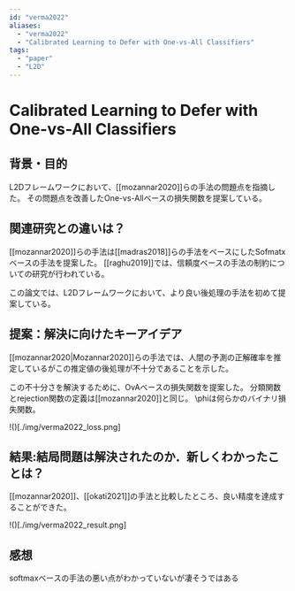 ```yaml
---
id: "verma2022"
aliases:
  - "verma2022"
  - "Calibrated Learning to Defer with One-vs-All Classifiers"
tags:
  - "paper"
  - "L2D"
---
```

# Calibrated Learning to Defer with One-vs-All Classifiers

## 背景・目的

L2Dフレームワークにおいて、[[mozannar2020]]らの手法の問題点を指摘した。
その問題点を改善したOne-vs-Allベースの損失関数を提案している。

## 関連研究との違いは？

[[mozannar2020]]らの手法は[[madras2018]]らの手法をベースにしたSofmatxベースの手法を提案した。
[[raghu2019]]では、信頼度ベースの手法の制約についての研究が行われている。

この論文では、L2Dフレームワークにおいて、より良い後処理の手法を初めて提案している。

## 提案：解決に向けたキーアイデア

[[mozannar2020|Mozannar2020]]らの手法では、人間の予測の正解確率を推定しているがこの推定値の後処理が不十分であることを示した。

この不十分さを解決するために、OvAベースの損失関数を提案した。
分類関数とrejection関数の定義は[[mozannar2020]]と同じ。
\phiは何らかのバイナリ損失関数。

!()[./img/verma2022_loss.png]

## 結果:結局問題は解決されたのか．新しくわかったことは？

[[mozannar2020]]、[[okati2021]]の手法と比較したところ、良い精度を達成することができた。

!()[./img/verma2022_result.png]


## 感想

softmaxベースの手法の悪い点がわかっていないが凄そうではある
